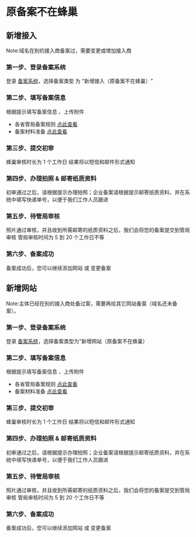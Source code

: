 # 原备案不在蜂巢

## 新增接入
Note:域名在别的接入商备案过，需要变更或增加接入商

### 第一步、登录备案系统

登录 [备案系统]( http://icp.c.163.com/)，选择备案类型 为 "新增接入（原备案不在蜂巢）"

### 第二步、填写备案信息

根据提示填写备案信息 、上传附件

* 各省管局备案规则 [点此查看](http://support.c.163.com/md.html#!网站服务/备案系统/各省管局规则/北京地区.md)
* 备案材料准备 [点此查看](http://support.c.163.com/md.html#!网站服务/备案系统/备案基础知识/备案材料准备.md)

### 第三步、提交初审

蜂巢审核时长为 1 个工作日
结果将以短信和邮件形式通知

### 第四步、办理拍照 & 邮寄纸质资料

初审通过之后，请根据提示办理拍照；企业备案请根据提示邮寄纸质资料，并在系统中填写快递单号，以便于我们工作人员跟进

### 第五步、待管局审核

照片通过审核，并且收到所需邮寄的纸质资料之后，我们会将您的备案提交到管局审核
管局审核时间为 5 到 20 个工作日不等

### 第六步、备案成功

备案成功后，您可以继续添加网站 或 变更备案

## 新增网站

Note:主体已经在别的接入商处备过案，需要再给其它网站备案（域名还未备案）。

### 第一步、登录备案系统
登录 [备案系统]( http://icp.c.163.com/)，选择备案类型为"新增网站（原备案不在蜂巢）

### 第二步、填写备案信息
根据提示填写备案信息 、上传附件

* 各省管局备案规则 [点此查看](http://support.c.163.com/md.html#!网站服务/备案系统/各省管局规则/北京地区.md)
* 备案材料准备 [点此查看](http://support.c.163.com/md.html#!网站服务/备案系统/备案基础知识/备案材料准备.md)

### 第三步、提交初审

蜂巢审核时长为 1 个工作日
结果将以短信和邮件形式通知

### 第四步、办理拍照 & 邮寄纸质资料

初审通过之后，请根据提示办理拍照；企业备案请根据提示邮寄纸质资料，并在系统中填写快递单号，以便于我们工作人员跟进

### 第五步、待管局审核

照片通过审核，并且收到所需邮寄的纸质资料之后，我们会将您的备案提交到管局审核
管局审核时间为 5 到 20 个工作日不等

### 第六步、备案成功
备案成功后，您可以继续添加网站 或 变更备案